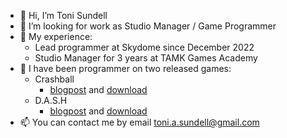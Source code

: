 - 👋 Hi, I’m Toni Sundell
- 👀 I’m looking for work as Studio Manager / Game Programmer
- 🌱 My experience:
  - Lead programmer at Skydome since December 2022
  - Studio Manager for 3 years at TAMK Games Academy
- 💞️ I have been programmer on two released games:
  - Crashball
    - [blogpost](http://www.gamesacademy.fi/uncategorized/m0ti-and-crash-ball-release-name-might-change/) and [download](https://drive.google.com/file/d/1YC2UzoXmrh9HTo0P997qVQfs_XyMS92T/view)
  - D.A.S.H
    - [blogpost](http://www.gamesacademy.fi/uncategorized/games-academy-autumn-2017-d-a-s-h/) and [download](https://drive.google.com/file/d/1Cyp19-MFvAK3cR-BkkN2pT8Bmhg2rJuq/view)
- 📫 You can contact me by email toni.a.sundell@gmail.com 

<!---
c6tonsun/c6tonsun is a ✨ special ✨ repository because its `README.md` (this file) appears on your GitHub profile.
You can click the Preview link to take a look at your changes.
--->
